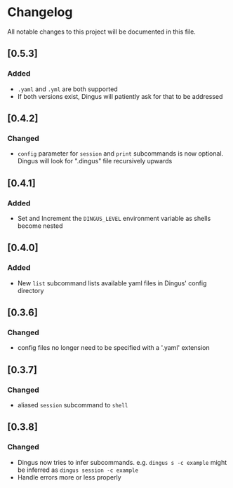 # Changelog
All notable changes to this project will be documented in this file.

## [0.5.3]
### Added
- `.yaml` and `.yml` are both supported
- If both versions exist, Dingus will patiently ask for that to be addressed

## [0.4.2]
### Changed
- `config` parameter for `session` and `print` subcommands is now optional. Dingus will look for ".dingus" file recursively upwards

## [0.4.1]
### Added
- Set and Increment the `DINGUS_LEVEL` environment variable as shells become nested

## [0.4.0]
### Added
- New `list` subcommand lists available yaml files in Dingus' config directory

## [0.3.6]
### Changed
- config files no longer need to be specified with a '.yaml' extension

## [0.3.7]
### Changed
- aliased `session` subcommand to `shell`

## [0.3.8]
### Changed
- Dingus now tries to infer subcommands. e.g. `dingus s -c example` might be inferred as `dingus session -c example`
- Handle errors more or less properly
